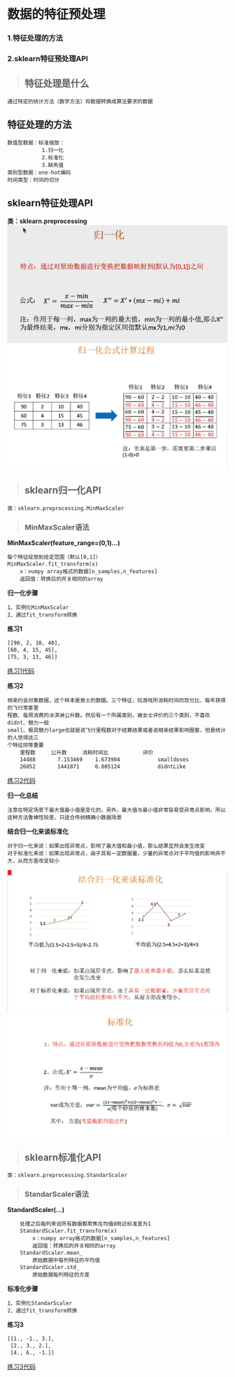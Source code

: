 # 数据的特征预处理


### 1.特征处理的方法

### 2.sklearn特征预处理API

> ## 特征处理是什么

	通过特定的统计方法（数字方法）将数据转换成算法要求的数据 

## 特征处理的方法

	数值型数据：标准缩放：
			   1.归一化
			   2.标准化
			   3.缺失值
	类别型数据：one-hot编码
	时间类型：时间的切分

## sklearn特征处理API

**类：sklearn.preprocessing**	
<br>
![归一化](https://github.com/zhouf00/video-190420/raw/master/image/1.png)
<br>
![归一化](https://github.com/zhouf00/video-190420/raw/master/image/2.png)
<br>

> ## sklearn归一化API

	类：sklearn.preprocessing.MinMaxScaler

> ### MinMaxScaler语法

**MinMaxScaler(feature_range=(0,1)…)**

	每个特征绽放到给定范围（默认[0,1]）
	MinMaxScaler.fit_transform(x)
		x：numpy array格式的数据[n_samples,n_features]
		返回值：转换后的开关相同的array

**归一化步骤**

	1、实例化MinMaxScalar
	2、通过fit_transform转换

**练习1**

	[[90, 2, 10, 40],
 	[60, 4, 15, 45],
 	[75, 3, 13, 46]]
[练习1代码](https://github.com/zhouf00/video-190420/blob/master/code2/2.1MinMaxScalar.py)

**练习2**

	相亲约会对象数据，这个样本是男士的数据。三个特征，玩游戏所消耗时间的百分比、每年获得的飞行常客里
	程数、每周消费的冰淇淋公升数。然后有一个所属类别，被女士评价的三个类别，不喜欢didnt、魅力一般
	small、极具魅力large也就是说飞行里程数对于结算结果或者说相亲结果影响圈套，但是统计的人觉得这三
	个特征同等重要
		里程数		公升数		消耗时间比			评价
		14488		7.153469	1.673904			smalldoses
		26052		1441871		0.805124			didntLike
[练习2代码](https://github.com/zhouf00/video-190420/blob/master/code2/2.2MinMaxScalar.py)

**归一化总结**
	
	注意在特定场景下最大值最小值是变化的，另外，最大值与最小值非常容易受异常点影响，所以这种方法鲁棒性较差，只适合传统精确小数据场景

**结合归一化来谈标准化**

	对于归一化来说：如果出现异常点，影响了最大值和最小值，那么结果显然会发生改变
	对于标准化来说：如果出现异常点，由于具有一定数据量，少量的异常点对于平均值的影响并不大，从而方差改变较小 

![结合归一化谈标准化](https://github.com/zhouf00/video-190420/raw/master/image/4.png)
<br>
![标准化公式](https://github.com/zhouf00/video-190420/raw/master/image/3.png)
<br>

> ## sklearn标准化API

	类：sklearn.preprocessing.StandarScaler

> ### StandarScaler语法

**StandardScaler(…)**
	
		处理之后每列来说所有数据都聚焦在均值0附近标准差为1
		StandardScaler.fit_transform(x)
			x：numpy array格式的数据[n_samples,n_features]
			返回值：转换后的开关相同的array
		StandardScaler.mean_
			原始数据中每列特征的平均值
		StandardScaler.std_
			原始数据每列特征的方差
**标准化步骤**

	1、实例化StandarScaler
	2、通过fit_transform转换
**练习3**

	[[1., -1., 3.],
     [2., 3., 2.],
     [4., 6., -1.]]
[练习3代码](https://github.com/zhouf00/video-190420/blob/master/code2/2.3StandarScaler.py)